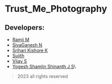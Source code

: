 # Trust_Me_Photography
## Developers:
+ [Ramji M]()
+ [SivaGanesh N]()
+ [Srihari Kishore K](https://github.com/SrihariKishoreK)
+ [Sujith](https://github.com/SUJITH-3)
+ [Vijay S](https://github.com/vijayprashant)
+ [Yogesh Shamlin Shinanth J S](https://github.com/YOGESHnick)\


>2023
> all rights reserved
